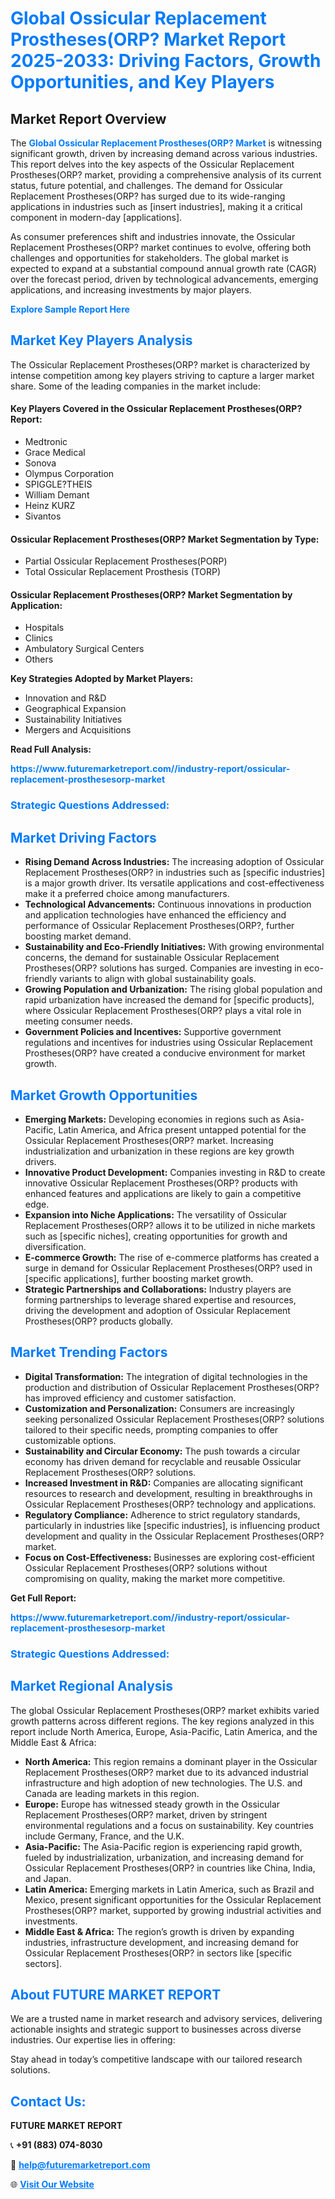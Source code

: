 <h1 style="color: #007BFF;">Global Ossicular Replacement Prostheses(ORP? Market Report 2025-2033: Driving Factors, Growth Opportunities, and Key Players</h1>

<section id="overview">
<h2>Market Report Overview</h2>
<p>The <a href="https://www.futuremarketreport.com//industry-report/ossicular-replacement-prosthesesorp-market" style="color: #007BFF; text-decoration: none;"><strong>Global Ossicular Replacement Prostheses(ORP? Market</strong></a> is witnessing significant growth, driven by increasing demand across various industries. This report delves into the key aspects of the Ossicular Replacement Prostheses(ORP? market, providing a comprehensive analysis of its current status, future potential, and challenges. The demand for Ossicular Replacement Prostheses(ORP? has surged due to its wide-ranging applications in industries such as [insert industries], making it a critical component in modern-day [applications].</p>
<p>As consumer preferences shift and industries innovate, the Ossicular Replacement Prostheses(ORP? market continues to evolve, offering both challenges and opportunities for stakeholders. The global market is expected to expand at a substantial compound annual growth rate (CAGR) over the forecast period, driven by technological advancements, emerging applications, and increasing investments by major players.</p>
</section>

<section id="overview">
<p><a href="https://www.futuremarketreport.com//request-sample/reportId=77755" style="color: #007BFF; text-decoration: none;"><strong>Explore Sample Report Here</strong></a></p>
</section>

<section id="key-players">
<h2 style="color: #007BFF;">Market Key Players Analysis</h2>
<p>The Ossicular Replacement Prostheses(ORP? market is characterized by intense competition among key players striving to capture a larger market share. Some of the leading companies in the market include:</p>
<h4>Key Players Covered in the Ossicular Replacement Prostheses(ORP? Report:</h4>
<ul><li>Medtronic</li><li>Grace Medical</li><li>Sonova</li><li>Olympus Corporation</li><li>SPIGGLE?THEIS</li><li>William Demant</li><li>Heinz KURZ</li><li>Sivantos</li></ul>
<h4>Ossicular Replacement Prostheses(ORP? Market Segmentation by Type:</h4>
<ul><li>Partial Ossicular Replacement Prostheses(PORP)</li><li>Total Ossicular Replacement Prosthesis (TORP)</li></ul>

<h4>Ossicular Replacement Prostheses(ORP? Market Segmentation by Application:</h4>
<ul><li>Hospitals</li><li>Clinics</li><li>Ambulatory Surgical Centers</li><li>Others</li></ul>
<p><strong>Key Strategies Adopted by Market Players:</strong></p>
<ul>
<li>Innovation and R&D</li>
<li>Geographical Expansion</li>
<li>Sustainability Initiatives</li>
<li>Mergers and Acquisitions</li>
</ul>
</section>

<section>
<p><strong>Read Full Analysis: </strong></p><a href="https://www.futuremarketreport.com//industry-report/ossicular-replacement-prosthesesorp-market" style="color: #007BFF; text-decoration: none;"><strong>https://www.futuremarketreport.com//industry-report/ossicular-replacement-prosthesesorp-market</strong></a>
<h3 style="color: #007BFF;">Strategic Questions Addressed:</h3>
</section>

<section id="driving-factors">
<h2 style="color: #007BFF;">Market Driving Factors</h2>
<ul>
<li><strong>Rising Demand Across Industries:</strong> The increasing adoption of Ossicular Replacement Prostheses(ORP? in industries such as [specific industries] is a major growth driver. Its versatile applications and cost-effectiveness make it a preferred choice among manufacturers.</li>
<li><strong>Technological Advancements:</strong> Continuous innovations in production and application technologies have enhanced the efficiency and performance of Ossicular Replacement Prostheses(ORP?, further boosting market demand.</li>
<li><strong>Sustainability and Eco-Friendly Initiatives:</strong> With growing environmental concerns, the demand for sustainable Ossicular Replacement Prostheses(ORP? solutions has surged. Companies are investing in eco-friendly variants to align with global sustainability goals.</li>
<li><strong>Growing Population and Urbanization:</strong> The rising global population and rapid urbanization have increased the demand for [specific products], where Ossicular Replacement Prostheses(ORP? plays a vital role in meeting consumer needs.</li>
<li><strong>Government Policies and Incentives:</strong> Supportive government regulations and incentives for industries using Ossicular Replacement Prostheses(ORP? have created a conducive environment for market growth.</li>
</ul>
</section>

<section id="growth-opportunities">
<h2 style="color: #007BFF;">Market Growth Opportunities</h2>
<ul>
<li><strong>Emerging Markets:</strong> Developing economies in regions such as Asia-Pacific, Latin America, and Africa present untapped potential for the Ossicular Replacement Prostheses(ORP? market. Increasing industrialization and urbanization in these regions are key growth drivers.</li>
<li><strong>Innovative Product Development:</strong> Companies investing in R&D to create innovative Ossicular Replacement Prostheses(ORP? products with enhanced features and applications are likely to gain a competitive edge.</li>
<li><strong>Expansion into Niche Applications:</strong> The versatility of Ossicular Replacement Prostheses(ORP? allows it to be utilized in niche markets such as [specific niches], creating opportunities for growth and diversification.</li>
<li><strong>E-commerce Growth:</strong> The rise of e-commerce platforms has created a surge in demand for Ossicular Replacement Prostheses(ORP? used in [specific applications], further boosting market growth.</li>
<li><strong>Strategic Partnerships and Collaborations:</strong> Industry players are forming partnerships to leverage shared expertise and resources, driving the development and adoption of Ossicular Replacement Prostheses(ORP? products globally.</li>
</ul>
</section>

<section id="trending-factors">
<h2 style="color: #007BFF;">Market Trending Factors</h2>
<ul>
<li><strong>Digital Transformation:</strong> The integration of digital technologies in the production and distribution of Ossicular Replacement Prostheses(ORP? has improved efficiency and customer satisfaction.</li>
<li><strong>Customization and Personalization:</strong> Consumers are increasingly seeking personalized Ossicular Replacement Prostheses(ORP? solutions tailored to their specific needs, prompting companies to offer customizable options.</li>
<li><strong>Sustainability and Circular Economy:</strong> The push towards a circular economy has driven demand for recyclable and reusable Ossicular Replacement Prostheses(ORP? solutions.</li>
<li><strong>Increased Investment in R&D:</strong> Companies are allocating significant resources to research and development, resulting in breakthroughs in Ossicular Replacement Prostheses(ORP? technology and applications.</li>
<li><strong>Regulatory Compliance:</strong> Adherence to strict regulatory standards, particularly in industries like [specific industries], is influencing product development and quality in the Ossicular Replacement Prostheses(ORP? market.</li>
<li><strong>Focus on Cost-Effectiveness:</strong> Businesses are exploring cost-efficient Ossicular Replacement Prostheses(ORP? solutions without compromising on quality, making the market more competitive.</li>
</ul>
</section>

<section>
<p><strong>Get Full Report: </strong></p><a href="https://www.futuremarketreport.com//industry-report/ossicular-replacement-prosthesesorp-market" style="color: #007BFF; text-decoration: none;"><strong>https://www.futuremarketreport.com//industry-report/ossicular-replacement-prosthesesorp-market</strong></a>
<h3 style="color: #007BFF;">Strategic Questions Addressed:</h3>
</section>


<section id="regional-analysis">
<h2 style="color: #007BFF;">Market Regional Analysis</h2>
<p>The global Ossicular Replacement Prostheses(ORP? market exhibits varied growth patterns across different regions. The key regions analyzed in this report include North America, Europe, Asia-Pacific, Latin America, and the Middle East & Africa:</p>
<ul>
<li><strong>North America:</strong> This region remains a dominant player in the Ossicular Replacement Prostheses(ORP? market due to its advanced industrial infrastructure and high adoption of new technologies. The U.S. and Canada are leading markets in this region.</li>
<li><strong>Europe:</strong> Europe has witnessed steady growth in the Ossicular Replacement Prostheses(ORP? market, driven by stringent environmental regulations and a focus on sustainability. Key countries include Germany, France, and the U.K.</li>
<li><strong>Asia-Pacific:</strong> The Asia-Pacific region is experiencing rapid growth, fueled by industrialization, urbanization, and increasing demand for Ossicular Replacement Prostheses(ORP? in countries like China, India, and Japan.</li>
<li><strong>Latin America:</strong> Emerging markets in Latin America, such as Brazil and Mexico, present significant opportunities for the Ossicular Replacement Prostheses(ORP? market, supported by growing industrial activities and investments.</li>
<li><strong>Middle East & Africa:</strong> The region’s growth is driven by expanding industries, infrastructure development, and increasing demand for Ossicular Replacement Prostheses(ORP? in sectors like [specific sectors].</li>
</ul>
</section>

<footer>
<h2 style="color: #007BFF;">About FUTURE MARKET REPORT</h2>
<p>We are a trusted name in market research and advisory services, delivering actionable insights and strategic support to businesses across diverse industries. Our expertise lies in offering:</p>

<p>Stay ahead in today’s competitive landscape with our tailored research solutions.</p>

<h2 style="color: #007BFF;">Contact Us:</h2>
<p><strong>FUTURE MARKET REPORT</strong></p>
<p>📞 <strong>+91 (883) 074-8030</strong></p>
<p>📧 <strong><a href="mailto:help@futuremarketreport.com" style="color: #007BFF;">help@futuremarketreport.com</a></strong></p>
<p>🌐 <strong><a href="https://www.futuremarketreport.com/" style="color: #007BFF;">Visit Our Website</a></strong></p>
</footer>